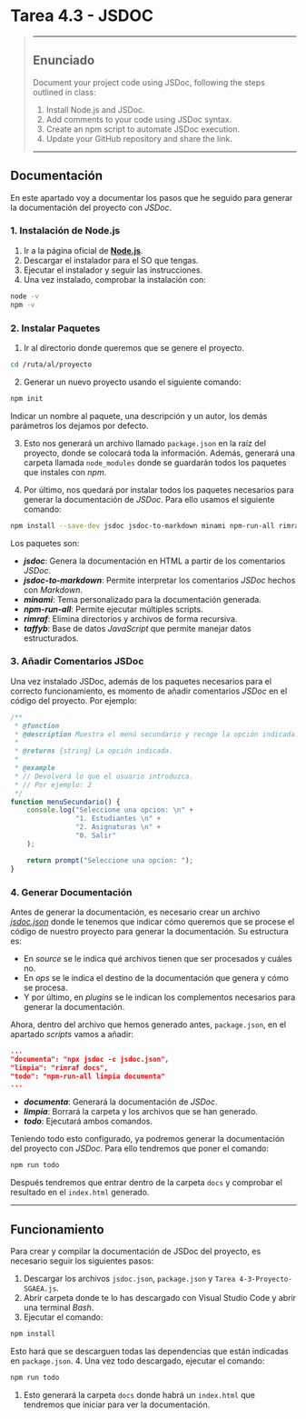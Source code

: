 # Tarea 4.3 - JSDOC
> ---
> ## Enunciado
> Document your project code using JSDoc, following the steps outlined in class:
> 1. Install Node.js and JSDoc.
> 2. Add comments to your code using JSDoc syntax.
> 3. Create an npm script to automate JSDoc execution.
> 4. Update your GitHub repository and share the link.
>
> ---

## Documentación
En este apartado voy a documentar los pasos que he seguido para generar la documentación del proyecto con *JSDoc*.

### 1. Instalación de Node.js
1. Ir a la página oficial de [**Node.js**](https://nodejs.org/es).
2. Descargar el instalador para el SO que tengas.
3. Ejecutar el instalador y seguir las instrucciones.
4. Una vez instalado, comprobar la instalación con:
```bash
node -v
npm -v
```

### 2. Instalar Paquetes
1. Ir al directorio donde queremos que se genere el proyecto.
```bash 
cd /ruta/al/proyecto 
```

2. Generar un nuevo proyecto usando el siguiente comando:
```bash
npm init
```
Indicar un nombre al paquete, una descripción y un autor, los demás parámetros los dejamos por defecto.

3. Esto nos generará un archivo llamado `package.json` en la raíz del proyecto, donde se colocará toda la información. Además, generará una carpeta llamada `node_modules` donde se guardarán todos los paquetes que instales con *npm*.
   
4. Por último, nos quedará por instalar todos los paquetes necesarios para generar la documentación de *JSDoc*. Para ello usamos el siguiente comando:
```bash
npm install --save-dev jsdoc jsdoc-to-markdown minami npm-run-all rimraf taffydb
```
Los paquetes son:
- ***jsdoc***: Genera la documentación en HTML a partir de los comentarios *JSDoc*.
- ***jsdoc-to-markdown***: Permite interpretar los comentarios *JSDoc* hechos con *Markdown*.
- ***minami***: Tema personalizado para la documentación generada.
- ***npm-run-all***: Permite ejecutar múltiples scripts.    
- ***rimraf***: Elimina directorios y archivos de forma recursiva.
- ***taffyb***: Base de datos *JavaScript* que permite manejar datos estructurados.

### 3. Añadir Comentarios JSDoc
Una vez instalado JSDoc, además de los paquetes necesarios para el correcto funcionamiento, es momento de añadir comentarios *JSDoc* en el código del proyecto. Por ejemplo:
```js
/**
 * @function
 * @description Muestra el menú secundario y recoge la opción indicada.
 * 
 * @returns {string} La opción indicada.
 * 
 * @example
 * // Devolverá lo que el usuario introduzca.
 * // Por ejemplo: 2
 */
function menuSecundario() {
    console.log("Seleccione una opcion: \n" +
                "1. Estudiantes \n" +
                "2. Asignaturas \n" +
                "0. Salir"
    );

    return prompt("Seleccione una opcion: ");
}
``` 

### 4. Generar Documentación
Antes de generar la documentación, es necesario crear un archivo [*jsdoc.json*](https://github.com/ArmVV26/DWEC_Proyecto_SGAEA/blob/main/js/2%C2%BA%20Trimestre/Tarea%204.3%20-%20JSDOC/jsdoc.json) donde le tenemos que indicar cómo queremos que se procese el código de nuestro proyecto para generar la documentación. Su estructura es:
- En *source* se le indica qué archivos tienen que ser procesados y cuáles no.
- En *ops* se le indica el destino de la documentación que genera y cómo se procesa.
- Y por último, en *plugins* se le indican los complementos necesarios para generar la documentación.

Ahora, dentro del archivo que hemos generado antes, `package.json`, en el apartado *scripts* vamos a añadir:
```json
...
"documenta": "npx jsdoc -c jsdoc.json",
"limpia": "rimraf docs",
"todo": "npm-run-all limpia documenta"
...
```
- ***documenta***: Generará la documentación de *JSDoc*.
- ***limpia***: Borrará la carpeta y los archivos que se han generado.
- ***todo***: Ejecutará ambos comandos.

Teniendo todo esto configurado, ya podremos generar la documentación del proyecto con *JSDoc*. Para ello tendremos que poner el comando:
```bash
npm run todo
```
Después tendremos que entrar dentro de la carpeta `docs` y comprobar el resultado en el `index.html` generado.

---

## Funcionamiento
Para crear y compilar la documentación de JSDoc del proyecto, es necesario seguir los siguientes pasos:
1. Descargar los archivos `jsdoc.json`, `package.json` y `Tarea 4-3-Proyecto-SGAEA.js`.
2. Abrir carpeta donde te lo has descargado con Visual Studio Code y abrir una terminal *Bash*.
3. Ejecutar el comando:
```bash
npm install
```
Esto hará que se descarguen todas las dependencias que están indicadas en `package.json`.
4. Una vez todo descargado, ejecutar el comando:
```bash
npm run todo
```
1. Esto generará la carpeta `docs` donde habrá un `index.html` que tendremos que iniciar para ver la documentación.